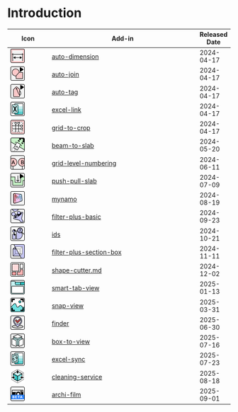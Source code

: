 # Introduction



<table><thead><tr><th width="102">Icon</th><th width="434" data-type="content-ref">Add-in</th><th>Released Date</th></tr></thead><tbody><tr><td><img src="../.gitbook/assets/AutoDimension_Icon.png" alt=""></td><td><a href="auto-dimension/">auto-dimension</a></td><td>2024-04-17</td></tr><tr><td><img src="../.gitbook/assets/AutoJoin_Icon.png" alt="" data-size="original"></td><td><a href="auto-join/">auto-join</a></td><td>2024-04-17</td></tr><tr><td><img src="../.gitbook/assets/AutoTag_Icon.png" alt="" data-size="original"></td><td><a href="auto-tag/">auto-tag</a></td><td>2024-04-17</td></tr><tr><td><img src="../.gitbook/assets/ExcelLink_32_Light.png" alt="" data-size="original"></td><td><a href="excel-link/">excel-link</a></td><td>2024-04-17</td></tr><tr><td><img src="../.gitbook/assets/GridToCrop_Icon.png" alt=""></td><td><a href="grid-to-crop/">grid-to-crop</a></td><td>2024-04-17</td></tr><tr><td><img src="../.gitbook/assets/BeamToSlab_Icon.png" alt=""></td><td><a href="beam-to-slab/">beam-to-slab</a></td><td>2024-05-20</td></tr><tr><td><img src="../.gitbook/assets/GridLevelNumbering_Icon.png" alt=""></td><td><a href="grid-level-numbering/">grid-level-numbering</a></td><td>2024-06-11</td></tr><tr><td><img src="../.gitbook/assets/PushPullSlab_Icon.png" alt=""></td><td><a href="push-pull-slab/">push-pull-slab</a></td><td>2024-07-09</td></tr><tr><td><img src="../.gitbook/assets/Mynamo_Icon.png" alt=""></td><td><a href="mynamo/">mynamo</a></td><td>2024-08-19</td></tr><tr><td><img src="../.gitbook/assets/FilterPlusBasic_Icon.png" alt=""></td><td><a href="filter-plus-basic/">filter-plus-basic</a></td><td>2024-09-23</td></tr><tr><td><img src="../.gitbook/assets/IDs_Light_32x32 (1).png" alt=""></td><td><a href="ids/">ids</a></td><td>2024-10-21</td></tr><tr><td><img src="../.gitbook/assets/FilterPlusSectionBox_Light_32x32.png" alt="" data-size="original"></td><td><a href="filter-plus-section-box/">filter-plus-section-box</a></td><td>2024-11-11</td></tr><tr><td><img src="../.gitbook/assets/ShapeCutter_Light_32x32.png" alt="" data-size="original"></td><td><a href="shape-cutter.md">shape-cutter.md</a></td><td>2024-12-02</td></tr><tr><td><img src="../.gitbook/assets/SmartTabView_Light_32x32.png" alt="" data-size="original"></td><td><a href="smart-tab-view/">smart-tab-view</a></td><td>2025-01-13</td></tr><tr><td><img src="../.gitbook/assets/image (50).png" alt="" data-size="original"></td><td><a href="snap-view/">snap-view</a></td><td>2025-03-31</td></tr><tr><td><img src="../.gitbook/assets/Finder_32_Light.png" alt="" data-size="original"></td><td><a href="finder/">finder</a></td><td>2025-06-30</td></tr><tr><td><img src="../.gitbook/assets/BoxToView_32_Light.png" alt="" data-size="original"></td><td><a href="box-to-view/">box-to-view</a></td><td>2025-07-16</td></tr><tr><td><img src="../.gitbook/assets/ExcelSync_32_Light (1).png" alt="" data-size="original"></td><td><a href="excel-sync/">excel-sync</a></td><td>2025-07-23</td></tr><tr><td><img src="../.gitbook/assets/Cleaning Service_32_Light.png" alt="" data-size="original"></td><td><a href="cleaning-service/">cleaning-service</a></td><td>2025-08-18</td></tr><tr><td><img src="../.gitbook/assets/Archifilm Hub_Light_32x32 (1).png" alt="" data-size="original"></td><td><a href="archi-film/">archi-film</a></td><td>2025-09-01</td></tr></tbody></table>

